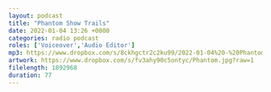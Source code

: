 ```yaml
---
layout: podcast
title: "Phantom Show Trails"
date: 2022-01-04 13:26 +0000
categories: radio podcast
roles: ['Voiceover','Audio Editor']
mp3: https://www.dropbox.com/s/8ckhgctr2c2ku99/2022-01-04%20-%20Phantom%20Show%20Trails.mp3?raw=1
artwork: https://www.dropbox.com/s/fv3ahy90c5ontyc/Phantom.jpg?raw=1
filelength: 1892968
duration: 77
---
```

